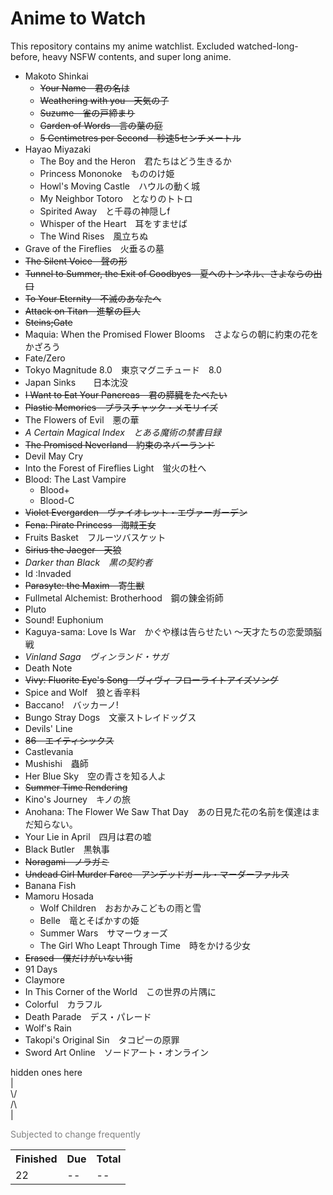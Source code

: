 # Anime to Watch
<p>This repository contains my anime watchlist. Excluded watched-long-before, heavy NSFW contents, and super long anime. <p>

- Makoto Shinkai
  - ~~Your Name　君の名は~~
  - ~~Weathering with you　天気の子~~
  - ~~Suzume　雀の戸締まり~~
  - ~~Garden of Words　言の葉の庭~~
  - ~~5 Centimetres per Second　秒速5センチメートル~~
- Hayao Miyazaki
  - The Boy and the Heron　君たちはどう生きるか
  - Princess Mononoke　もののけ姫
  - Howl's Moving Castle　ハウルの動く城
  - My Neighbor Totoro　となりのトトロ
  - Spirited Away　と千尋の神隠しf
  - Whisper of the Heart　耳をすませば
  - The Wind Rises　風立ちぬ
- Grave of the Fireflies　火垂るの墓
- ~~The Silent Voice　聲の形~~
- ~~Tunnel to Summer, the Exit of Goodbyes　夏へのトンネル、さよならの出口~~
- ~~To Your Eternity　不滅のあなたへ~~
- ~~Attack on Titan　進撃の巨人~~
- ~~Steins;Gate~~
- Maquia: When the Promised Flower Blooms　さよならの朝に約束の花をかざろう
- Fate/Zero
- Tokyo Magnitude 8.0　東京マグニチュード　8.0
- Japan Sinks　　日本沈没
- ~~I Want to Eat Your Pancreas　君の膵臓をたべたい~~
- ~~Plastic Memories　プラスチャック・メモリイズ~~
- The Flowers of Evil　悪の華
- *A Certain Magical Index　とある魔術の禁書目録*
- ~~The Promised Neverland　約束のネバーランド~~
- Devil May Cry
- Into the Forest of Fireflies Light　蛍火の杜へ
- Blood: The Last Vampire
  - Blood+
  - Blood-C
- ~~Violet Evergarden　ヴァイオレット・エヴァーガーデン~~
- ~~Fena: Pirate Princess　海賊王女~~
- Fruits Basket　フルーツバスケット
- ~~Sirius the Jaeger　天狼~~
- *Darker than Black　黒の契約者*
- Id :Invaded
- ~~Parasyte: the Maxim　寄生獣~~
- Fullmetal Alchemist: Brotherhood　鋼の錬金術師
- Pluto
- Sound! Euphonium
- Kaguya-sama: Love Is War　かぐや様は告らせたい ～天才たちの恋愛頭脳戦
- *Vinland Saga　ヴィンランド・サガ*
- Death Note
- ~~Vivy: Fluorite Eye's Song　ヴィヴィ フローライトアイズソング~~
- Spice and Wolf　狼と香辛料
- Baccano!　バッカーノ!
- Bungo Stray Dogs　文豪ストレイドッグス
- Devils' Line
- ~~86　エイティシックス~~ 
- Castlevania
- Mushishi　蟲師
- Her Blue Sky　空の青さを知る人よ
- ~~Summer Time Rendering~~
- Kino's Journey　キノの旅
- Anohana: The Flower We Saw That Day　あの日見た花の名前を僕達はまだ知らない。
- Your Lie in April　四月は君の嘘
- Black Butler　黒執事
- ~~Noragami　ノラガミ~~
- ~~Undead Girl Murder Farce　アンデッドガール・マーダーファルス~~
- Banana Fish
- Mamoru Hosada
  - Wolf Children　おおかみこどもの雨と雪
  - Belle　竜とそばかすの姫
  - Summer Wars　サマーウォーズ
  - The Girl Who Leapt Through Time　時をかける少女
- ~~Erased　僕だけがいない街~~
- 91 Days
- Claymore
- In This Corner of the World　この世界の片隅に
- Colorful　カラフル
- Death Parade　デス・パレード
- Wolf's Rain
- Takopi's Original Sin　タコピーの原罪
- Sword Art Online　ソードアート・オンライン

<p>hidden ones here <br>
|<br>
\/<br>
<!--Coppelion　コッペリオン-->
<!--The Summer Hikaru Died　光が死んだ夏-->
<!--Seraph of the End　終わりのセラフ-->
<!--Hori san to Miyamura kun　堀さんと宮村くん-->
<!--Angel Beats!-->
<!--The Duke of Death and His Maid　死神坊ちゃんと黒メイド-->
<!--Made in Abyss　メイドインアビス-->
<!--Clannad-->
<!--Neon Genesis Evangelion-->
<!--Code Geass-->
<!--Ranking of Kings-->
<!--Texhnolyze-->
<!--From the New World　新世界より-->
/\<br>
|
<p>
<font color="grey">Subjected to change frequently</font> 


<table>
  <tr><th>Finished</th><th>Due</th><th>Total</th><tr>
  <tr><td>22</td><td>--</td><td>--</td></tr>
</table>
